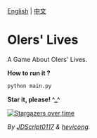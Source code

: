 [English](https://github.com/JeremyHe1209/OIers-Lives/blob/main/README.md) | [中文](https://github.com/JeremyHe1209/OIers-Lives/blob/main/README-zh.md)

# OIers' Lives

A Game About OIers' Lives.

**How to run it ?**

```cmd
python main.py
```

**Star it, please! ^_^**

[![Stargazers over time](https://starchart.cc/JeremyHe1209/OIers-Lives.svg?variant=dark)](https://starchart.cc/JeremyHe1209/OIers-Lives)

_By [JDScript0117](https://www.luogu.com/user/910593) & [heyicong](https://www.luogu.com/user/725640)._
